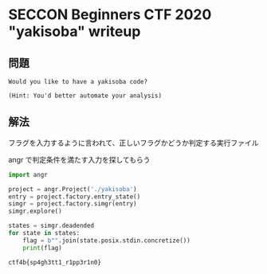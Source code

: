 # SECCON Beginners CTF 2020 "yakisoba" writeup

## 問題

```
Would you like to have a yakisoba code?

(Hint: You'd better automate your analysis)
```

## 解法

フラグを入力するように言われて、正しいフラグかどうか判定する実行ファイル

angr で判定条件を満たす入力を探してもらう

```python
import angr

project = angr.Project('./yakisoba')
entry = project.factory.entry_state()
simgr = project.factory.simgr(entry)
simgr.explore()

states = simgr.deadended
for state in states:
    flag = b"".join(state.posix.stdin.concretize())
    print(flag)
```

```
ctf4b{sp4gh3tt1_r1pp3r1n0}
```
